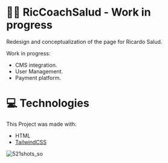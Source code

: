 # 💪🏻 RicCoachSalud - Work in progress

Redesign and conceptualization of the page for Ricardo Salud.

Work in progress:

- CMS integration.
- User Management.
- Payment platform.


# :computer: Technologies

This Project was made with:

* HTML
* [TailwindCSS](https://tailwindcss.com/)

![521shots_so](https://github.com/mherrezu/RicCoachSalud/assets/114182402/015ad160-4db5-4d29-b07b-326f161c9b19)
